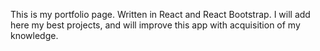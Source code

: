 This is my portfolio page.  Written in React and React Bootstrap. I will add here my best projects, and will improve this app with acquisition of my knowledge.
